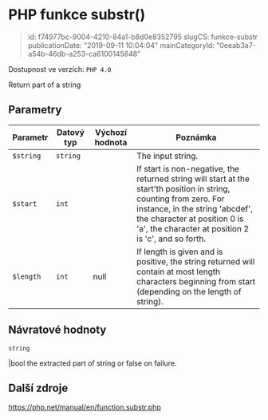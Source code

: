 PHP funkce substr()
================================

> id: f74977bc-9004-4210-84a1-b8d0e8352795
> slugCS: funkce-substr
> publicationDate: "2019-09-11 10:04:04"
> mainCategoryId: "0eeab3a7-a54b-46db-a253-ca6100145648"

Dostupnost ve verzích: `PHP 4.0`

Return part of a string


Parametry
--------------

| Parametr | Datový typ | Výchozí hodnota | Poznámka |
|-----|-----|-----|-----|
| `$string` | `string` |  | The input string. |
| `$start` | `int` |  | If start is non-negative, the returned string will start at the start'th position in string, counting from zero. For instance, in the string 'abcdef', the character at position 0 is 'a', the character at position 2 is 'c', and so forth. |
| `$length` | `int` | null | If length is given and is positive, the string returned will contain at most length characters beginning from start (depending on the length of string). |


Návratové hodnoty
----------------

`string`

|bool the extracted part of string or false on failure.

Další zdroje
------------

https://php.net/manual/en/function.substr.php
